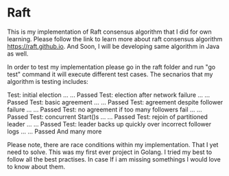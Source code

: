# Raft
This is my implementation of Raft consensus algorithm that I did for own learning. Please follow the link to learn more about raft consensus algorithm https://raft.github.io. And Soon, I will be developing same algorithm in Java as well.

In order to test my implementation please go in the raft folder and run "go test" command it will execute different test cases. The secnarios that my algorithm is testing includes:

Test: initial election ...
  ... Passed
Test: election after network failure ...
  ... Passed
Test: basic agreement ...
  ... Passed
Test: agreement despite follower failure ...
  ... Passed
Test: no agreement if too many followers fail ...
  ... Passed
Test: concurrent Start()s ...
  ... Passed
Test: rejoin of partitioned leader ...
  ... Passed
Test: leader backs up quickly over incorrect follower logs ...
  ... Passed 
  And many more
  
  Please note, there are race conditions within my implementation. That I yet need to solve. This was my first ever project in Golang. I tried my best to follow 
  all the best practises. In case If i am missing somethings I would love to know about them.
  
  
